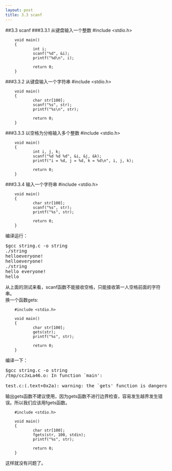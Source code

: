 ```yaml
---
layout: post
title: 3.3 scanf 
---
```

##3.3 scanf
###3.3.1 从键盘输入一个整数
        #include <stdio.h>

        void main()
        {
                int i;
                scanf("%d", &i);
                printf("%d\n", i);

                return 0;
        }
###3.3.2 从键盘输入一个字符串
        #include <stdio.h>

        void main()
        {
                char str[100];
                scanf("%s", str);
                printf("%s\n", str);

                return 0;
        }
###3.3.3 以空格为分格输入多个整数
        #include <stdio.h>

        void main()
        {
                int i, j, k;
                scanf("%d %d %d", &i, &j, &k);
                printf("i = %d, j = %d, k = %d\n", i, j, k);

                return 0;
        }
###3.3.4 输入一个字符串
        #include <stdio.h>

        void main()
        {
                char str[100];
                scanf("%s", str);
                printf("%s", str);

                return 0;
        }
编译运行：
<pre class='terminal bootcamp'>
<span class='codeline'>$gcc string.c -o string</span>
<span class='codeline'>./string</span>
<span class='bash-output'>helloeveryone!</span>
<span class='bash-output'>helloeveryone!</span>
<span class='codeline'>./string</span>
<span class='bash-output'>hello everyone!</span>
<span class='bash-output'>hello</span>
</pre>
从上面的测试来看，scanf函数不能接收空格，只能接收第一人空格前面的字符串。<br>
换一个函数gets:

        #include <stdio.h>

        void main()
        {
                char str[100];
                gets(str);
                printf("%s", str);

                return 0;
        }
编译一下：
<pre class='terminal bootcamp'>
<span class='codeline'>$gcc string.c -o string</span>
<span class='bash-output'>/tmp/ccJxLa46.o: In function `main': <br>
test.c:(.text+0x2a): warning: the `gets' function is dangerous and should not be used.</span>
</pre>
输出gets函数不建议使用，因为gets函数不进行边界检查，容易发生越界发生错误。所以我们应该用fgets函数。

        #include <stdio.h>

        void main()
        {
                char str[100];
                fgets(str, 100, stdin);
                printf("%s", str);

                return 0;
        }

这样就没有问题了。
